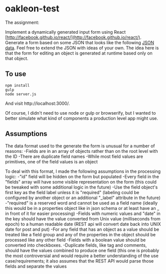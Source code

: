 oakleon-test
============

The assignment:

Implement a dynamically generated input form using React [http://facebook.github.io/react/](http://facebook.github.io/react/). Generate a form based on some JSON that looks like the following [JSON data](http://facebook.github.io/react/). Feel free to extend the JSON with ideas of your own. The idea here is that the form for editing an object is generated at runtime based only on that object.

## To use

```
npm install
gulp
node server.js
```

And visit http://localhost:3000/.


Of course, I didn't need to use node or gulp or browserify, but I wanted to better simulate what kind of components a production level app might use.

## Assumptions

The data format used to the generate the form is unusual for a number of reasons:
-Fields are in an array of objects rather than on the root level with the ID
-There are duplicate field names
-While most field values are primitives, one of the field values is an object

To deal with this format, I made the following assumptions in the processing logic:
-"id" field will be hidden on the form but populated
-Every field in the "fields" array will have some visible representation on the form (this could be tweaked with some additional logic in the future)
-Use the field object's first key as the field label unless it is "required" (labeling could be configured by another object or an additional "_label" attribute in the future)
-"required" is a reserved word and cannot be used as a field name (ideally this would be in a properties object like in json schema or at least have an _ in front of it for easier processing)
-Fields with numeric values and "date" in the key should have the value converted from Unix value (milliseconds from epoch) to a human readable date (REST api will convert date back into UNIX date for post and put)
-For any field that has an object as a value should be treated like a field group and any of the properties in the object should be processed like any other field
-Fields with a boolean value should be converted into checkboxes.
-Duplicate fields, like tag and comments, should have the values combined to produce one field (this one is probably the most controversial and would require a better understanding of the use case/requirements; it also assumes that the REST API would parse those fields and separate the values


